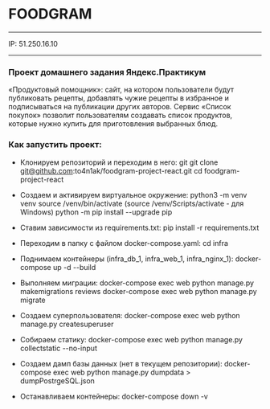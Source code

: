 # FOODGRAM
________________

IP: 51.250.16.10
________________

### Проект домашнего задания Яндекс.Практикум
«Продуктовый помощник»: сайт, на котором пользователи будут публиковать рецепты, добавлять чужие рецепты в избранное и подписываться на публикации других авторов. Сервис «Список покупок» позволит пользователям создавать список продуктов, которые нужно купить для приготовления выбранных блюд.

### Как запустить проект:
- Клонируем репозиторий и переходим в него:
git git clone git@github.com:to4n1ak/foodgram-project-react.git
cd foodgram-project-react

- Создаем и активируем виртуальное окружение:
python3 -m venv venv
source /venv/bin/activate (source /venv/Scripts/activate - для Windows)
python -m pip install --upgrade pip

- Ставим зависимости из requirements.txt:
pip install -r requirements.txt

- Переходим в папку с файлом docker-compose.yaml:
cd infra

- Поднимаем контейнеры (infra_db_1, infra_web_1, infra_nginx_1):
docker-compose up -d --build

- Выполняем миграции:
docker-compose exec web python manage.py makemigrations reviews
docker-compose exec web python manage.py migrate

- Создаем суперпользователя:
docker-compose exec web python manage.py createsuperuser

- Собираем статику:
docker-compose exec web python manage.py collectstatic --no-input

- Создаем дамп базы данных (нет в текущем репозитории):
docker-compose exec web python manage.py dumpdata > dumpPostrgeSQL.json

- Останавливаем контейнеры:
docker-compose down -v
